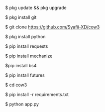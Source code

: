 $ pkg update && pkg upgrade



$ pkg install git



$ git clone https://github.com/Syafii-XD/cow3



$ pkg install python



$ pip install requests



$ pip install mechanize



$pip install bs4



$ pip install futures



$ cd cow3




$ pip install -r requirements.txt




$ python app.py

